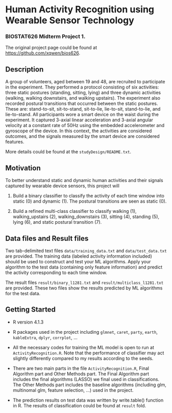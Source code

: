 # Human Activity Recognition using Wearable Sensor Technology

### BIOSTAT626 Midterm Project 1.
The original project page could be found at https://github.com/xqwen/bios626.




## Description

A group of volunteers, aged between 19 and 48, are recruited to participate in the experiment. They performed a protocol consisting of six activities: three static postures (standing, sitting, lying) and three dynamic activities (walking, walking downstairs, and walking upstairs). The experiment also recorded postural transitions that occurred between the static postures. These are: stand-to-sit, sit-to-stand, sit-to-lie, lie-to-sit, stand-to-lie, and lie-to-stand. All participants wore a smart device on the waist during the experiment. It captured 3-axial linear acceleration and 3-axial angular velocity at a constant rate of 50Hz using the embedded accelerometer and gyroscope of the device. In this context, the activities are considered outcomes, and the signals measured by the smart device are considered features. 

More details could be found at the ``studyDesign/README.txt``.


## Motivation

To better understand static and dynamic human activities and their signals captured by wearable device sensors, this project will

1. Build a binary classifier to classify the activity of each time window into static (0) and dynamic (1). The postural transitions are seen as static (0). 

2. Build a refined multi-class classifier to classify walking (1), walking_upstairs (2), walking_downstairs (3), sitting (4), standing (5), lying (6), and static postural transition (7).


## Data files and Result files

Two tab-delimited text files ``data/training_data.txt`` and ``data/test_data.txt`` are provided. The training data (labeled activity information included) should be used to construct and test your ML algorithms. Apply your algorithm to the test data (containing only feature information) and predict the activity corresponding to each time window. 


The result files ``result/binary_l1281.txt`` and ``result/multiclass_l1281.txt`` are provided. These two files show the results predicted by ML algorithms for the test data.
  


## Getting Started

- R version 4.1.3
- R packages used in the project including `glmnet`, `caret`, `party`, `earth`, `kableExtra`, `dplyr`, `corrplot`, ...

- All the necessary codes for training the ML model is open to run at `ActivityRecognition.R`. Note that the performance of classifier may act slightly differently compared to my results according to the seeds.

- There are two main parts in the file `ActivityRecognition.R`, Final Algorithm part and Other Methods part. The Final Algorithm part includes the final algorithms (LASSO) we final used in classifications. The Other Methods part includes the baseline algorithms (including glm, multinomal glm, feature selection, ...) used in the project.

- The prediction results on test data was written by write.table() function in R. The results of classification could be found at `result` fold.